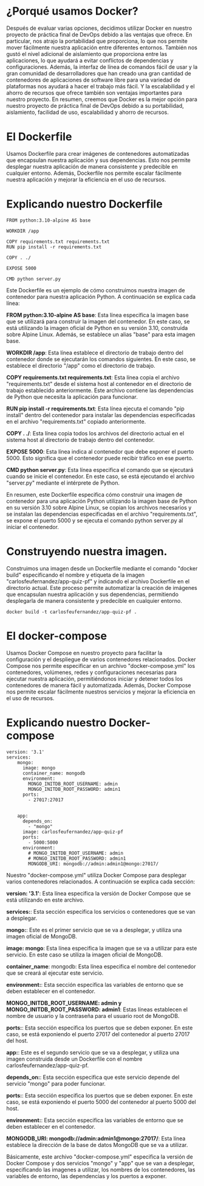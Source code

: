 # ¿Porqué usamos Docker?

Después de evaluar varias opciones, decidimos utilizar Docker en nuestro proyecto de práctica final de DevOps debido a las ventajas que ofrece. En particular, nos atrajo la portabilidad que proporciona, lo que nos permite mover fácilmente nuestra aplicación entre diferentes entornos. También nos gustó el nivel adicional de aislamiento que proporciona entre las aplicaciones, lo que ayudará a evitar conflictos de dependencias y configuraciones. Además, la interfaz de línea de comandos fácil de usar y la gran comunidad de desarrolladores que han creado una gran cantidad de contenedores de aplicaciones de software libre para una variedad de plataformas nos ayudará a hacer el trabajo más fácil. Y la escalabilidad y el ahorro de recursos que ofrece también son ventajas importantes para nuestro proyecto. En resumen, creemos que Docker es la mejor opción para nuestro proyecto de práctica final de DevOps debido a su portabilidad, aislamiento, facilidad de uso, escalabilidad y ahorro de recursos.

# El Dockerfile
Usamos Dockerfile para crear imágenes de contenedores automatizadas que encapsulan nuestra aplicación y sus dependencias. Esto nos permite desplegar nuestra aplicación de manera consistente y predecible en cualquier entorno. Además, Dockerfile nos permite escalar fácilmente nuestra aplicación y mejorar la eficiencia en el uso de recursos.

# Explicando nuestro Dockerfile 

```
FROM python:3.10-alpine AS base

WORKDIR /app

COPY requirements.txt requirements.txt
RUN pip install -r requirements.txt

COPY . ./

EXPOSE 5000

CMD python server.py
```

Este Dockerfile es un ejemplo de cómo construimos nuestra imagen de contenedor para nuestra aplicación Python. A continuación se explica cada línea:

**FROM python:3.10-alpine AS base**: Esta línea especifica la imagen base que se utilizará para construir la imagen del contenedor. En este caso, se está utilizando la imagen oficial de Python en su versión 3.10, construida sobre Alpine Linux. Además, se establece un alias "base" para esta imagen base.

**WORKDIR /app**: Esta línea establece el directorio de trabajo dentro del contenedor donde se ejecutarán los comandos siguientes. En este caso, se establece el directorio "/app" como el directorio de trabajo.

**COPY requirements.txt requirements.txt**: Esta línea copia el archivo "requirements.txt" desde el sistema host al contenedor en el directorio de trabajo establecido anteriormente. Este archivo contiene las dependencias de Python que necesita la aplicación para funcionar.

**RUN pip install -r requirements.txt**: Esta línea ejecuta el comando "pip install" dentro del contenedor para instalar las dependencias especificadas en el archivo "requirements.txt" copiado anteriormente.

**COPY . ./**: Esta línea copia todos los archivos del directorio actual en el sistema host al directorio de trabajo dentro del contenedor.

**EXPOSE 5000**: Esta línea indica al contenedor que debe exponer el puerto 5000. Esto significa que el contenedor puede recibir tráfico en ese puerto.

**CMD python server.py**: Esta línea especifica el comando que se ejecutará cuando se inicie el contenedor. En este caso, se está ejecutando el archivo "server.py" mediante el intérprete de Python.

En resumen, este Dockerfile especifica cómo construir una imagen de contenedor para una aplicación Python utilizando la imagen base de Python en su versión 3.10 sobre Alpine Linux, se copian los archivos necesarios y se instalan las dependencias especificadas en el archivo "requirements.txt", se expone el puerto 5000 y se ejecuta el comando python server.py al iniciar el contenedor.

# Construyendo nuestra imagen.

Construimos una imagen desde un Dockerfile mediante el comando "docker build" especificando el nombre y etiqueta de la imagen "carlosfeufernandez/app-quiz-pf" y indicando el archivo Dockerfile en el directorio actual. Este proceso permite automatizar la creación de imágenes que encapsulan nuestra aplicación y sus dependencias, permitiendo desplegarla de manera consistente y predecible en cualquier entorno.

```
docker build -t carlosfeufernandez/app-quiz-pf .
```

# El docker-compose 

Usamos Docker Compose en nuestro proyecto para facilitar la configuración y el despliegue de varios contenedores relacionados. Docker Compose nos permite especificar en un archivo "docker-compose.yml" los contenedores, volúmenes, redes y configuraciones necesarias para ejecutar nuestra aplicación, permitiéndonos iniciar y detener todos los contenedores de manera fácil y automatizada. Además, Docker Compose nos permite escalar fácilmente nuestros servicios y mejorar la eficiencia en el uso de recursos.

# Explicando nuestro Docker-compose 

```
version: '3.1'
services:
    mongo:
      image: mongo
      container_name: mongodb
      environment:
        MONGO_INITDB_ROOT_USERNAME: admin
        MONGO_INITDB_ROOT_PASSWORD: admin1
      ports:
        - 27017:27017

      
    app:
      depends_on:
        - "mongo"
      image: carlosfeufernandez/app-quiz-pf
      ports: 
        - 5000:5000
      environment:
        # MONGO_INITDB_ROOT_USERNAME: admin
        # MONGO_INITDB_ROOT_PASSWORD: admin1
        MONGODB_URI: mongodb://admin:admin1@mongo:27017/
```

Nuestro "docker-compose.yml" utiliza Docker Compose para desplegar varios contenedores relacionados. A continuación se explica cada sección:

**version: '3.1'**: Esta línea especifica la versión de Docker Compose que se está utilizando en este archivo.

**services:**: Esta sección especifica los servicios o contenedores que se van a desplegar.

**mongo:**: Este es el primer servicio que se va a desplegar, y utiliza una imagen oficial de MongoDB.

**image: mongo**: Esta línea especifica la imagen que se va a utilizar para este servicio. En este caso se utiliza la imagen oficial de MongoDB.

**container_name**: mongodb: Esta línea especifica el nombre del contenedor que se creará al ejecutar este servicio.

**environment:**: Esta sección especifica las variables de entorno que se deben establecer en el contenedor.

**MONGO_INITDB_ROOT_USERNAME: admin y MONGO_INITDB_ROOT_PASSWORD: admin1**: Estas líneas establecen el nombre de usuario y la contraseña para el usuario root de MongoDB.

**ports:**: Esta sección especifica los puertos que se deben exponer. En este caso, se está exponiendo el puerto 27017 del contenedor al puerto 27017 del host.

**app:**: Este es el segundo servicio que se va a desplegar, y utiliza una imagen construida desde un Dockerfile con el nombre carlosfeufernandez/app-quiz-pf.

**depends_on:**: Esta sección especifica que este servicio depende del servicio "mongo" para poder funcionar.

**ports:**: Esta sección especifica los puertos que se deben exponer. En este caso, se está exponiendo el puerto 5000 del contenedor al puerto 5000 del host.

**environment:**: Esta sección especifica las variables de entorno que se deben establecer en el contenedor.

**MONGODB_URI: mongodb://admin:admin1@mongo:27017/**: Esta línea establece la dirección de la base de datos MongoDB que se va a utilizar.

Básicamente, este archivo "docker-compose.yml" especifica la versión de Docker Compose y dos servicios "mongo" y "app" que se van a desplegar, especificando las imagenes a utilizar, los nombres de los contenedores, las variables de entorno, las dependencias y los puertos a exponer.

